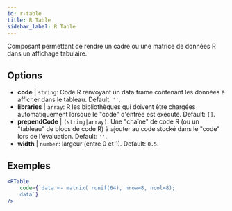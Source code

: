 ```yaml
---
id: r-table
title: R Table
sidebar_label: R Table
---
```


Composant permettant de rendre un cadre ou une matrice de données R dans un affichage tabulaire.

## Options

* __code__ | `string`: Code R renvoyant un data.frame contenant les données à afficher dans le tableau. Default: `''`.
* __libraries__ | `array`: R les bibliothèques qui doivent être chargées automatiquement lorsque le "code" d'entrée est exécuté. Default: `[]`.
* __prependCode__ | `(string|array)`: Une "chaîne" de code R (ou un "tableau" de blocs de code R) à ajouter au code stocké dans le "code" lors de l'évaluation. Default: `''`.
* __width__ | `number`: largeur (entre 0 et 1). Default: `0.5`.


## Exemples

```jsx live
<RTable
    code={`data <- matrix( runif(64), nrow=8, ncol=8); 
    data`}
/>
```

